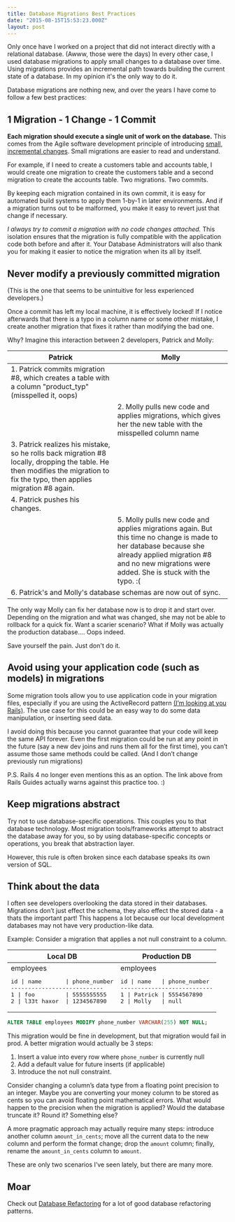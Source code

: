 ```yaml
---
title: Database Migrations Best Practices
date: "2015-08-15T15:53:23.000Z"
layout: post
---
```


Only once have I worked on a project that did not interact directly with a relational database. (Awww, those were the days) In every other case, I used database migrations to apply small changes to a database over time. Using migrations provides an incremental path towards building the current state of a database. In my opinion it's the only way to do it.

Database migrations are nothing new, and over the years I have come to follow a few best practices:

<!-- more -->

## 1 Migration - 1 Change - 1 Commit

**Each migration should execute a single unit of work on the database.** This comes from the Agile software development principle of introducing [small, incremental changes](https://en.wikipedia.org/wiki/Agile_software_development#Iterative.2C_incremental_and_evolutionary). Small migrations are easier to read and understand.

For example, if I need to create a customers table and accounts table, I would create one migration to create the customers table and a second migration to create the accounts table. Two migrations. Two commits.

By keeping each migration contained in its own commit, it is easy for automated build systems to apply them 1-by-1 in later environments. And if a migration turns out to be malformed, you make it easy to revert just that change if necessary.

_I always try to commit a migration with no code changes attached._ This isolation ensures that the migration is fully compatible with the application code both before and after it. Your Database Administrators will also thank you for making it easier to notice the migration when its all by itself.

## Never modify a previously committed migration

(This is the one that seems to be unintuitive for less experienced developers.)

Once a commit has left my local machine, it is effectively locked! If I notice afterwards that there is a typo in a column name or some other mistake, I create another migration that fixes it rather than modifying the bad one.

Why? Imagine this interaction between 2 developers, Patrick and Molly:

<table class="blog-table even">
  <thead>
    <tr>
      <th>Patrick</th>
      <th>Molly</th>
    </tr>
  </thead>
  <tbody>
    <tr>
      <td>1. Patrick commits migration #8, which creates a table with a column "product_typ" (misspelled it, oops)</td>
      <td></td>
    </tr>
    <tr>
      <td></td>
      <td>2. Molly pulls new code and applies migrations, which gives her the new table with the misspelled column name</td>
    </tr>
    <tr>
      <td>3. Patrick realizes his mistake, so he rolls back migration #8 locally, dropping the table. He then modifies the migration to fix the typo, then applies migration #8 again.</td>
      <td></td>
    </tr>
    <tr>
      <td>4. Patrick pushes his changes.</td>
      <td></td>
    </tr>
    <tr>
      <td></td>
      <td>5. Molly pulls new code and applies migrations again. But this time no change is made to her database because she already applied migration #8 and no new migrations were added. She is stuck with the typo. :(</td>
    </tr>
    <tr>
      <td colspan="2" class="center">6. Patrick's and Molly's database schemas are now out of sync.</td>
    </tr>
  </tbody>
</table>

The only way Molly can fix her database now is to drop it and start over. Depending on the migration and what was changed, she may not be able to rollback for a quick fix. Want a scarier scenario? What if Molly was actually the production database.... Oops indeed.

Save yourself the pain. Just don't do it.

## Avoid using your application code (such as models) in migrations

Some migration tools allow you to use application code in your migration files, especially if you are using the ActiveRecord pattern [(I’m looking at you Rails)](http://guides.rubyonrails.org/v3.2.8/migrations.html#using-models-in-your-migrations). The use case for this could be an easy way to do some data manipulation, or inserting seed data.

I avoid doing this because you cannot guarantee that your code will keep the same API forever. Even the first migration could be run at any point in the future (say a new dev joins and runs them all for the first time), you can’t assume those same methods could be called. (And I don’t change previously run migrations)

P.S. Rails 4 no longer even mentions this as an option. The link above from Rails Guides actually warns against this practice too. :)

## Keep migrations abstract

Try not to use database-specific operations. This couples you to that database technology. Most migration tools/frameworks attempt to abstract the database away for you, so by using database-specific concepts or operations, you break that abstraction layer.

However, this rule is often broken since each database speaks its own version of SQL.

## Think about the data

I often see developers overlooking the data stored in their databases. Migrations don’t just effect the schema, they also effect the stored data - a thats the important part! This happens a lot because our local development databases may not have very production-like data.

Example: Consider a migration that applies a not null constraint to a column.

<table class="blog-table even">
  <thead>
    <tr>
      <th>Local DB</th>
      <th>Production DB</th>
    </tr>
  </thead>
  <tbody>
    <tr>
      <td>
employees
<pre>
id | name       | phone_number
---------------------------
1 | foo         | 5555555555
2 | l33t haxor  | 1234567890
</pre>
      </td>
      <td>
employees
<pre>
id | name   | phone_number
---------------------------
1 | Patrick | 5554567890
2 | Molly   | null
</pre>
      </td>
    </tr>
  </tbody>
</table>

```sql
ALTER TABLE employees MODIFY phone_number VARCHAR(255) NOT NULL;
```

This migration would be fine in development, but that migration would fail in prod. A better migration would actually be 3 steps:

1. Insert a value into every row where `phone_number` is currently null
2. Add a default value for future inserts (if applicable)
3. Introduce the not null constraint.

Consider changing a column’s data type from a floating point precision to an integer. Maybe you are converting your money column to be stored as cents so you can avoid floating point mathematical errors. What would happen to the precision when the migration is applied? Would the database truncate it? Round it? Something else?

A more pragmatic approach may actually require many steps: introduce another column `amount_in_cents`; move all the current data to the new column and perform the format change; drop the `amount` column; finally, rename the `amount_in_cents` column to `amount`.

These are only two scenarios I’ve seen lately, but there are many more.

## Moar

Check out [Database Refactoring](http://databaserefactoring.com/) for a lot of good database refactoring patterns.
